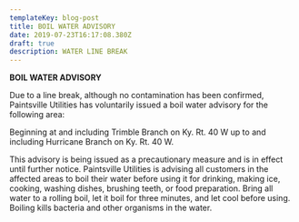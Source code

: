 ```yaml
---
templateKey: blog-post
title: BOIL WATER ADVISORY
date: 2019-07-23T16:17:08.380Z
draft: true
description: WATER LINE BREAK
---
```

**BOIL WATER ADVISORY**

Due to a line break, although no contamination has been confirmed, Paintsville Utilities has voluntarily issued a boil water advisory for the following area:

Beginning at and including Trimble Branch on Ky. Rt. 40 W up to and including Hurricane Branch on Ky. Rt. 40 W.

This advisory is being issued as a precautionary measure and is in effect until further notice. Paintsville Utilities is advising all customers in the affected areas to boil their water before using it for drinking, making ice, cooking, washing dishes, brushing teeth, or food preparation. Bring all water to a rolling boil, let it boil for three minutes, and let cool before using. Boiling kills bacteria and other organisms in the water.
